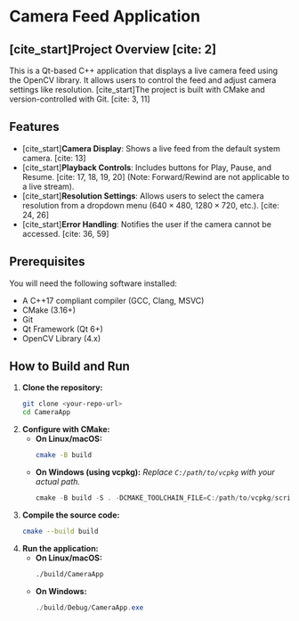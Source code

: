 # Camera Feed Application

## [cite_start]Project Overview [cite: 2]
This is a Qt-based C++ application that displays a live camera feed using the OpenCV library. It allows users to control the feed and adjust camera settings like resolution. [cite_start]The project is built with CMake and version-controlled with Git. [cite: 3, 11]

## Features
* [cite_start]**Camera Display**: Shows a live feed from the default system camera. [cite: 13]
* [cite_start]**Playback Controls**: Includes buttons for Play, Pause, and Resume. [cite: 17, 18, 19, 20] (Note: Forward/Rewind are not applicable to a live stream).
* [cite_start]**Resolution Settings**: Allows users to select the camera resolution from a dropdown menu ($640\times480$, $1280\times720$, etc.). [cite: 24, 26]
* [cite_start]**Error Handling**: Notifies the user if the camera cannot be accessed. [cite: 36, 59]

## Prerequisites
You will need the following software installed:
* A C++17 compliant compiler (GCC, Clang, MSVC)
* CMake (3.16+)
* Git
* Qt Framework (Qt 6+)
* OpenCV Library (4.x)

## How to Build and Run

1.  **Clone the repository:**
    ```bash
    git clone <your-repo-url>
    cd CameraApp
    ```
2.  **Configure with CMake:**
    * **On Linux/macOS:**
        ```bash
        cmake -B build
        ```
    * **On Windows (using vcpkg):**
        *Replace `C:/path/to/vcpkg` with your actual path.*
        ```powershell
        cmake -B build -S . -DCMAKE_TOOLCHAIN_FILE=C:/path/to/vcpkg/scripts/buildsystems/vcpkg.cmake
        ```
3.  **Compile the source code:**
    ```bash
    cmake --build build
    ```
4.  **Run the application:**
    * **On Linux/macOS:**
        ```bash
        ./build/CameraApp
        ```
    * **On Windows:**
        ```powershell
        ./build/Debug/CameraApp.exe
        ```